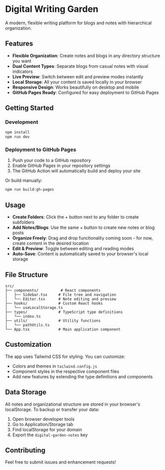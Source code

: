 # Digital Writing Garden

A modern, flexible writing platform for blogs and notes with hierarchical organization.

## Features

- **Flexible Organization**: Create notes and blogs in any directory structure you want
- **Dual Content Types**: Separate blogs from casual notes with visual indicators
- **Live Preview**: Switch between edit and preview modes instantly
- **Local Storage**: All your content is saved locally in your browser
- **Responsive Design**: Works beautifully on desktop and mobile
- **GitHub Pages Ready**: Configured for easy deployment to GitHub Pages

## Getting Started

### Development

```bash
npm install
npm run dev
```

### Deployment to GitHub Pages

1. Push your code to a GitHub repository
2. Enable GitHub Pages in your repository settings
3. The GitHub Action will automatically build and deploy your site

Or build manually:

```bash
npm run build:gh-pages
```

## Usage

- **Create Folders**: Click the + button next to any folder to create subfolders
- **Add Notes/Blogs**: Use the same + button to create new notes or blog posts
- **Organize Freely**: Drag and drop functionality coming soon - for now, create content in the desired location
- **Edit & Preview**: Toggle between editing and reading modes
- **Auto-Save**: Content is automatically saved to your browser's local storage

## File Structure

```
src/
├── components/          # React components
│   ├── Sidebar.tsx     # File tree and navigation
│   └── Editor.tsx      # Note editing and preview
├── hooks/              # Custom React hooks
│   └── useLocalStorage.ts
├── types/              # TypeScript type definitions
│   └── index.ts
├── utils/              # Utility functions
│   └── pathUtils.ts
└── App.tsx             # Main application component
```

## Customization

The app uses Tailwind CSS for styling. You can customize:

- Colors and themes in `tailwind.config.js`
- Component styles in the respective component files
- Add new features by extending the type definitions and components

## Data Storage

All notes and organizational structure are stored in your browser's localStorage. To backup or transfer your data:

1. Open browser developer tools
2. Go to Application/Storage tab
3. Find localStorage for your domain
4. Export the `digital-garden-notes` key


## Contributing

Feel free to submit issues and enhancement requests!

